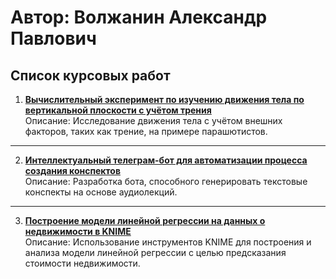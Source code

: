 # Автор: Волжанин Александр Павлович   

## Список курсовых работ

1. **[Вычислительный эксперимент по изучению движения тела по вертикальной плоскости с учётом трения](https://github.com/m4deme1ns4ne/COURSEWORK/tree/main/Курсовая%20работа.%20Прыжок%20с%20парашютом)**  
   Описание: Исследование движения тела с учётом внешних факторов, таких как трение, на примере парашютистов.

---

2. **[Интеллектуальный телеграм-бот для автоматизации процесса создания конспектов](https://github.com/m4deme1ns4ne/COURSEWORK/tree/main/Интеллектуальный%20телеграм-бот%20для%20автоматизации%20процесса%20создания%20конспектов)**  
   Описание: Разработка бота, способного генерировать текстовые конспекты на основе аудиолекций.

---

3. **[Построение модели линейной регрессии на данных о недвижимости в KNIME](https://github.com/m4deme1ns4ne/COURSEWORK/tree/main/%D0%9B%D0%B8%D0%BD%D0%B5%D0%B9%D0%BD%D0%B0%D1%8F%20%D1%80%D0%B5%D0%B3%D1%80%D0%B5%D1%81%D1%81%D0%B8%D1%8F.%20%D0%9F%D1%80%D0%B5%D0%B4%D1%81%D0%BA%D0%B0%D0%B7%D0%B0%D0%BD%D0%B8%D0%B5%20%D1%81%D1%82%D0%BE%D0%B8%D0%BC%D0%BE%D1%81%D1%82%D0%B8%20%D0%BA%D0%B2%D0%B0%D1%80%D1%82%D0%B8%D1%80%20%D0%B2%20%D0%BF%D1%80%D0%BE%D0%B3%D1%80%D0%B0%D0%BC%D0%BC%D0%B5%20KNIME)**  
   Описание: Использование инструментов KNIME для построения и анализа модели линейной регрессии с целью предсказания стоимости недвижимости.
